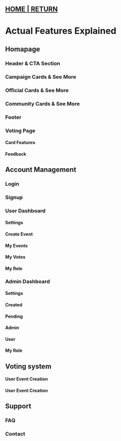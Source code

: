 ## [HOME | RETURN](https://github.com/plexoio/musa)

# Actual Features Explained

## Homapage

### Header & CTA Section
### Campaign Cards & See More
### Official Cards & See More
### Community Cards & See More
### Footer

### Voting Page
#### Card Features
#### Feedback

## Account Management

### Login
### Signup

### User Dashboard
#### Settings
#### Create Event
#### My Events
#### My Votes
#### My Role

### Admin Dashboard
#### Settings
#### Created
#### Pending
#### Admin
#### User
#### My Role

## Voting system

#### User Event Creation
#### User Event Creation

## Support

### FAQ
### Contact